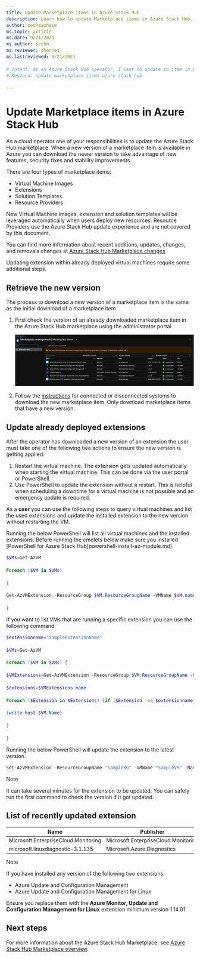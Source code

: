 ```yaml
---
title: Update Marketplace items in Azure Stack Hub
description: Learn how to update Marketplace items in Azure Stack Hub. 
author: sethmanheim
ms.topic: article
ms.date: 9/21/2021
ms.author: sethm
ms.reviewer: thoroet
ms.lastreviewed: 9/21/2021

# Intent: As an Azure Stack Hub operator, I want to update an item in Azure Stack Hub Marketplace.
# Keyword: update marketplace items azure stack hub

---
```


# Update Marketplace items in Azure Stack Hub

As a cloud operator one of your responsibilities is to update the Azure Stack Hub marketplace. When a new version of a marketplace item is available in Azure you can download the newer version to take advantage of new features, security fixes and stability improvements.

There are four types of marketplace items:

-   Virtual Machine Images
-   Extensions
-   Solution Templates
-   Resource Providers

New Virtual Machine images, extension and solution templates will be leveraged automatically when users deploy new resources. Resource Providers use the Azure Stack Hub update experience and are not covered by this document.

You can find more information about recent additions, updates, changes, and removals changes at [Azure Stack Hub Marketplace changes](azure-stack-marketplace-changes.md)

Updating extension within already deployed virtual machines require some additional steps.

## Retrieve the new version

The process to download a new version of a marketplace item is the same as the initial download of a marketplace item.

1.  First check the version of an already downloaded marketplace item in the Azure Stack Hub marketplace using the administrator portal.

    ![Check the version in the Azure Stack Hub marketplace.](media/marketplace-update-items/check-marketplace-in-azure-stack-hub.png)

2.  Follow the [instructions](https://docs.microsoft.com/azure-stack/operator/azure-stack-download-azure-marketplace-item) for connected or disconnected systems to download the new marketplace item. Only download marketplace items that have a new version.

## Update already deployed extensions

After the operator has downloaded a new version of an extension the user must take one of the following two actions to ensure the new version is getting applied.

1.  Restart the virtual machine. The extension gets updated automatically when starting the virtual machine. This can be done via the user portal or PowerShell.
2.  Use PowerShell to update the extension without a restart. This is helpful when scheduling a downtime for a virtual machine is not possible and an emergency update is required.

As a **user** you can use the following steps to query virtual machines and list the used extensions and update the installed extension to the new version without restarting the VM.

Running the below PowerShell will list all virtual machines and the installed extensions. Before running the cmdlets below make sure you installed [PowerShell for Azure Stack Hub]powershell-install-az-module.md).

```powershell  
$VMs=Get-AzVM 

Foreach ($VM in $VMs) 

{ 

Get-AzVMExtension -ResourceGroup $VM.ResourceGroupName -VMName $VM.name | ft VMName, Name,TypeHandlerVersion,Publisher, ExtensionType,Location 

} 
```

If you want to list VMs that are running a specific extension you can use the following command.

```powershell  
$extensionname="SampleExtensionName" 

$VMs=Get-AzVM 

Foreach ($VM in $VMs) { 

$VMExtensions=Get-AzVMExtension -ResourceGroup $VM.ResourceGroupName -VMName $VM.name 

$extensions=$VMExtensions.name 

Foreach ($Extension in $Extensions) {if ($Extension -eq $extensionname) 

{write-host $VM.Name} 

} 

} 
```

Running the below PowerShell will update the extension to the latest version.

```powershell  
Set-AzVMExtension -ResourceGroupName "SampleRG" -VMName "SampleVM" -Name "ExtensionName" -Publisher "PublisherName" -typeHandlerVersion "NewExtensionVersion" -ExtensionType SampleType -Location local 
```

> [!NOTE]  
> It can take several minutes for the extension to be updated. You can safely run the first command to check the version if it got updated.

## List of recently updated extension

| Name                                 | Publisher                            | TypeHandlerVersion | ExtensionType    |
|--------------------------------------|--------------------------------------|--------------------|------------------|
| Microsoft.EnterpriseCloud.Monitoring | Microsoft.EnterpriseCloud.Monitoring | 1.14               | OmsAgentForLinux |
| microsoft.linuxdiagnostic-3.1.135    | Microsoft.Azure.Diagnostics          | 4.0                | LinuxDiagnostic  |

> [!NOTE]  
> If you have installed any version of the following two extensions:

-   Azure Update and Configuration Management
-   Azure Update and Configuration Management for Linux

Ensure you replace them with the **Azure Monitor, Update and Configuration Management for Linux** extension minimum version 1.14.01.

## Next steps

For more information about the Azure Stack Hub Marketplace, see [Azure Stack Hub Marketplace overview](azure-stack-marketplace.md).


